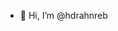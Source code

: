 - 👋 Hi, I’m @hdrahnreb

<!---
hdrahnreb/hdrahnreb is a ✨ special ✨ repository because its `README.md` (this file) appears on your GitHub profile.
You can click the Preview link to take a look at your changes.
--->
